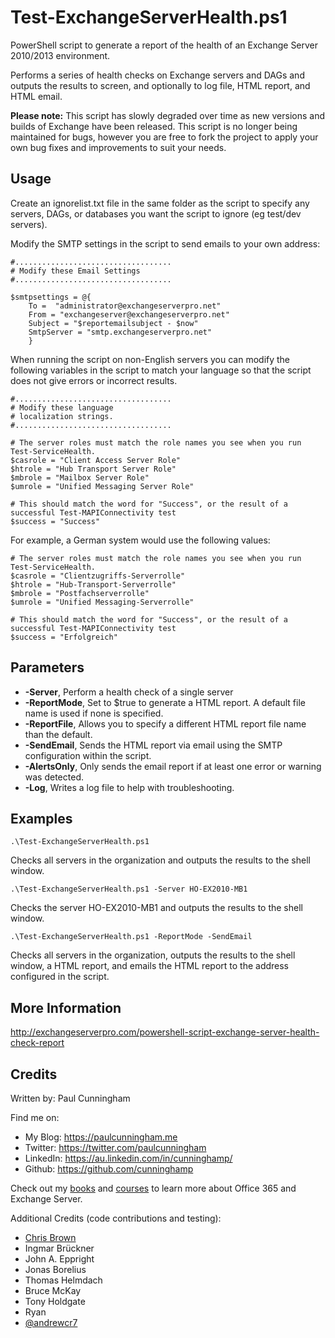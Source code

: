 # Test-ExchangeServerHealth.ps1
PowerShell script to generate a report of the health of an Exchange Server 2010/2013 environment.

Performs a series of health checks on Exchange servers and DAGs and outputs the results to screen, and optionally to log file, HTML report, and HTML email.

**Please note:** This script has slowly degraded over time as new versions and builds of Exchange have been released. This script is no longer being maintained for bugs, however you are free to fork the project to apply your own bug fixes and improvements to suit your needs.

## Usage

Create an ignorelist.txt file in the same folder as the script to specify any servers, DAGs, or databases you want the script to ignore (eg test/dev servers).

Modify the SMTP settings in the script to send emails to your own address:

```
#...................................
# Modify these Email Settings
#...................................

$smtpsettings = @{
	To =  "administrator@exchangeserverpro.net"
	From = "exchangeserver@exchangeserverpro.net"
	Subject = "$reportemailsubject - $now"
	SmtpServer = "smtp.exchangeserverpro.net"
	}
```

When running the script on non-English servers you can modify the following variables in the script to match your language so that the script does not give errors or incorrect results.

```
#...................................
# Modify these language 
# localization strings.
#...................................

# The server roles must match the role names you see when you run Test-ServiceHealth.
$casrole = "Client Access Server Role"
$htrole = "Hub Transport Server Role"
$mbrole = "Mailbox Server Role"
$umrole = "Unified Messaging Server Role"

# This should match the word for "Success", or the result of a successful Test-MAPIConnectivity test
$success = "Success"
```

For example, a German system would use the following values:

```
# The server roles must match the role names you see when you run Test-ServiceHealth.
$casrole = "Clientzugriffs-Serverrolle"
$htrole = "Hub-Transport-Serverrolle"
$mbrole = "Postfachserverrolle"
$umrole = "Unified Messaging-Serverrolle"

# This should match the word for "Success", or the result of a successful Test-MAPIConnectivity test
$success = "Erfolgreich"
```

## Parameters

- **-Server**, Perform a health check of a single server
- **-ReportMode**, Set to $true to generate a HTML report. A default file name is used if none is specified.
- **-ReportFile**, Allows you to specify a different HTML report file name than the default.
- **-SendEmail**, Sends the HTML report via email using the SMTP configuration within the script.
- **-AlertsOnly**, Only sends the email report if at least one error or warning was detected.
- **-Log**, Writes a log file to help with troubleshooting.

## Examples

`.\Test-ExchangeServerHealth.ps1`

Checks all servers in the organization and outputs the results to the shell window.

`.\Test-ExchangeServerHealth.ps1 -Server HO-EX2010-MB1`

Checks the server HO-EX2010-MB1 and outputs the results to the shell window.

`.\Test-ExchangeServerHealth.ps1 -ReportMode -SendEmail`

Checks all servers in the organization, outputs the results to the shell window, a HTML report, and emails the HTML report to the address configured in the script.

## More Information
http://exchangeserverpro.com/powershell-script-exchange-server-health-check-report

## Credits
Written by: Paul Cunningham

Find me on:

* My Blog:	https://paulcunningham.me
* Twitter:	https://twitter.com/paulcunningham
* LinkedIn:	https://au.linkedin.com/in/cunninghamp/
* Github:	https://github.com/cunninghamp

Check out my [books](https://paulcunningham.me/books/) and [courses](https://paulcunningham.me/training/) to learn more about Office 365 and Exchange Server.

Additional Credits (code contributions and testing):
- [Chris Brown](http://twitter.com/chrisbrownie)
- Ingmar Brückner
- John A. Eppright
- Jonas Borelius
- Thomas Helmdach
- Bruce McKay
- Tony Holdgate
- Ryan
- [@andrewcr7](https://github.com/andrewcr7)
